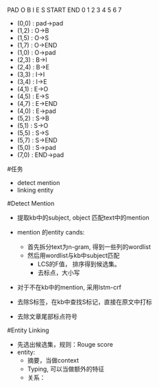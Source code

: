 PAD O B I E S START END
0   1 2 3 4 5 6      7
* (0,0) : pad->pad
* (1,2) : O->B
* (1,5) : O->S
* (1,7) : O->END
* (1,0) : O->pad
* (2,3) : B->I
* (2,4) : B->E
* (3,3) : I->I
* (3,4) : I->E
* (4,1) : E->O
* (4,5) : E->S
* (4,7) : E->END
* (4,0) : E->pad
* (5,2) : S->B
* (5,1) : S->O
* (5,5) : S->S
* (5,7) : S->END
* (5,0) : S->pad
* (7,0) : END->pad

#任务
* detect mention
* linking entity


#Detect Mention
* 提取kb中的subject, object 匹配text中的mention

* mention 的entity cands:
    * 首先拆分text为n-gram, 得到一些列的wordlist
    * 然后用wordlist与kb中subject匹配
        * LCS的F值， 排序得到候选集。
        * 去标点，大小写
        
* 对于不在kb中的mention, 采用lstm-crf

* 去除S标签，在kb中查找S标记，直接在原文中打标

* 去除文章尾部标点符号


#Entity Linking
* 先选出候选集，规则：Rouge score
* entity: 
    * 摘要，当做context
    * Typing, 可以当做额外的特征
    * 关系： 

